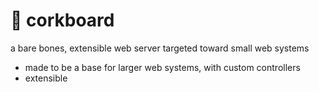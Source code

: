 # 📜 corkboard
a bare bones, extensible web server targeted toward small web systems
- made to be a base for larger web systems, with custom controllers
- extensible